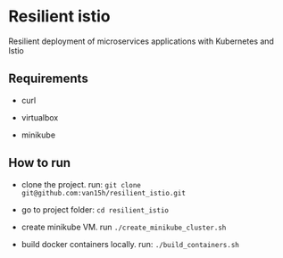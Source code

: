 # Resilient istio

Resilient deployment of microservices applications with Kubernetes and Istio

## Requirements

+ curl

+ virtualbox

+ minikube

## How to run

+ clone the project. run: `git clone git@github.com:van15h/resilient_istio.git`

+ go to project folder: `cd resilient_istio`

+ create minikube VM. run `./create_minikube_cluster.sh`

+ build docker containers locally. run: `./build_containers.sh`
